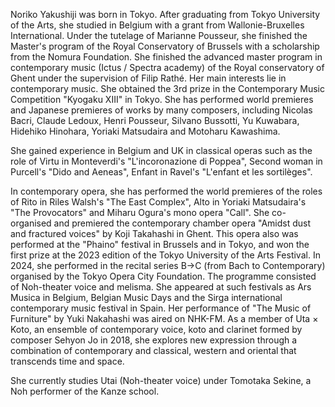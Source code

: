 Noriko Yakushiji was born in Tokyo. After graduating from Tokyo University of the Arts, she studied in Belgium with a grant from Wallonie-Bruxelles International. Under the tutelage of Marianne Pousseur, she finished the Master's program of the Royal Conservatory of Brussels with a scholarship from the Nomura Foundation. She finished the advanced master program in contemporary music (Ictus / Spectra academy) of the Royal conservatory of Ghent under the supervision of Filip Rathé.
Her main interests lie in contemporary music. She obtained the 3rd prize in the Contemporary Music Competition "Kyogaku XIII" in Tokyo. She has performed world premieres and Japanese premieres of works by many composers, including Nicolas Bacri, Claude Ledoux, Henri Pousseur, Silvano Bussotti, Yu Kuwabara, Hidehiko Hinohara, Yoriaki Matsudaira and Motoharu Kawashima. 

She gained experience in Belgium and UK in classical operas such as the role of Virtu in Monteverdi's "L'incoronazione di Poppea", Second woman in Purcell's "Dido and Aeneas", Enfant in Ravel's "L'enfant et les sortilèges".

In contemporary opera, she has performed the world premieres of the roles of Rito in Riles Walsh's "The East Complex", Alto in Yoriaki Matsudaira's "The Provocators" and Miharu Ogura's mono opera "Call". She co-organised and premiered the contemporary chamber opera "Amidst dust and fractured voices" by Koji Takahashi in Ghent. This opera also was performed at the "Phaino" festival in Brussels and in Tokyo, and won the first prize at the 2023 edition of the Tokyo University of the Arts Festival.
In 2024, she performed in the recital series B→C (from Bach to Contemporary) organised by the Tokyo Opera City Foundation. The programme consisted of Noh-theater voice and melisma.
She appeared at such festivals as Ars Musica in Belgium, Belgian Music Days and the Sirga international contemporary music festival in Spain. Her performance of "The Music of Furniture" by Yuki Nakahashi was aired on NHK-FM.
As a member of Uta × Koto, an ensemble of contemporary voice, koto and clarinet formed by composer Sehyon Jo in 2018, she explores new expression through a combination of contemporary and classical, western and oriental that transcends time and space.

She currently studies Utai (Noh-theater voice) under Tomotaka Sekine, a Noh performer of the Kanze school.
